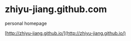 zhiyu-jiang.github.com
===================

personal homepage

[http://zhiyu-jiang.github.io/](http://zhiyu-jiang.github.io/)
